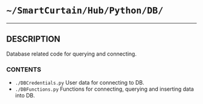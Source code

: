 # `~/SmartCurtain/Hub/Python/DB/`

---

## DESCRIPTION
Database related code for querying and connecting.

### CONTENTS
- `./DBCredentials.py` User data for connecting to DB.
- `./DBFunctions.py` Functions for connecting, querying and inserting data into DB.
